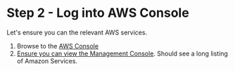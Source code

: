# Step 2 - Log into AWS Console

Let's ensure you can the relevant AWS services.

1. Browse to the [AWS Console](https://console.aws.amazon.com/console/home?region=us-west-2#)
2. [Ensure you can view the Management Console](images/AWS_Management_Console.png). Should see a long listing of Amazon Services.
